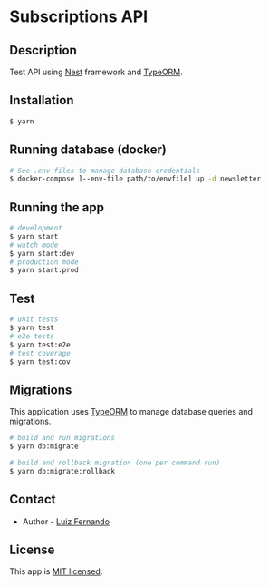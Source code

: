 # Subscriptions API

## Description

Test API using [Nest](https://github.com/nestjs/nest) framework and [TypeORM](https://typeorm.io/#/).

## Installation

```bash
$ yarn
```

## Running database (docker)

```bash
# See .env files to manage database credentials
$ docker-compose ]--env-file path/to/envfile] up -d newsletter
```

## Running the app

```bash
# development
$ yarn start
# watch mode
$ yarn start:dev
# production mode
$ yarn start:prod
```

## Test

```bash
# unit tests
$ yarn test
# e2e tests
$ yarn test:e2e
# test coverage
$ yarn test:cov
```

## Migrations

This application uses [TypeORM](https://typeorm.io/#/) to manage database queries and migrations.

```bash
# build and run migrations
$ yarn db:migrate

# build and rollback migration (one per command run)
$ yarn db:migrate:rollback
```

## Contact

- Author - [Luiz Fernando](https://github.com/lfernando-silva/)

## License

This app is [MIT licensed](LICENSE).
